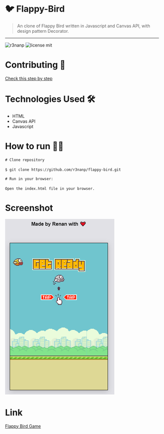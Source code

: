 # 🐦 Flappy-Bird


> An clone of Flappy Bird written in Javascript and Canvas API, with design pattern Decorator.

---

![r3nanp](https://img.shields.io/badge/r3nanp-flappy--bird-blue?style=for-the-badge&logo=twitter&logoColor=white)
![license mit](https://img.shields.io/github/license/r3nanp/flappy-bird?color=blue&label=LICENSE&logo=github&style=for-the-badge)

# Contributing 🎉

[Check this step by step](./.github/CONTRIBUTING.md)


# Technologies Used 🛠

- HTML
- Canvas API
- Javascript

# How to run 👷‍♂️
```
# Clone repository

$ git clone https://github.com/r3nanp/flappy-bird.git
```

```
# Run in your browser:

Open the index.html file in your browser.

```

# Screenshot

<img src="./.github/screenshot.png" />
<br />

# Link

[Flappy Bird Game](https://r3nanp-flappybird.netlify.app/)
